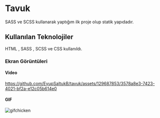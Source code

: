 <h1>Tavuk</h1>

SASS ve SCSS kullanarak yaptığım ilk proje olup statik yapıdadır.

<h2> Kullanılan Teknolojiler</h2>

HTML , SASS , SCSS ve CSS kullanıldı.


<h3>Ekran Görüntüleri</h3>



<h4> Video </h4>

https://github.com/EyupSaltukB/tavuk/assets/129687853/3578a8e3-7423-4021-bf2a-e12c05b614e0


<h4> GIF </h4>


![gifchicken](https://github.com/EyupSaltukB/tavuk/assets/129687853/e6e04b64-fb5f-44a0-a2b0-f0642417ae68)
